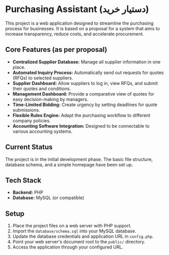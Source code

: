 # Purchasing Assistant (دستیار خرید)

This project is a web application designed to streamline the purchasing process for businesses. It is based on a proposal for a system that aims to increase transparency, reduce costs, and accelerate procurement.

## Core Features (as per proposal)

*   **Centralized Supplier Database:** Manage all supplier information in one place.
*   **Automated Inquiry Process:** Automatically send out requests for quotes (RFQs) to selected suppliers.
*   **Supplier Dashboard:** Allow suppliers to log in, view RFQs, and submit their quotes and conditions.
*   **Management Dashboard:** Provide a comparative view of quotes for easy decision-making by managers.
*   **Time-Limited Bidding:** Create urgency by setting deadlines for quote submissions.
*   **Flexible Rules Engine:** Adapt the purchasing workflow to different company policies.
*   **Accounting Software Integration:** Designed to be connectable to various accounting systems.

## Current Status

The project is in the initial development phase. The basic file structure, database schema, and a simple homepage have been set up.

## Tech Stack

*   **Backend:** PHP
*   **Database:** MySQL (or compatible)

## Setup

1.  Place the project files on a web server with PHP support.
2.  Import the `database/schema.sql` into your MySQL database.
3.  Update the database credentials and application URL in `config.php`.
4.  Point your web server's document root to the `public/` directory.
5.  Access the application through your configured URL.